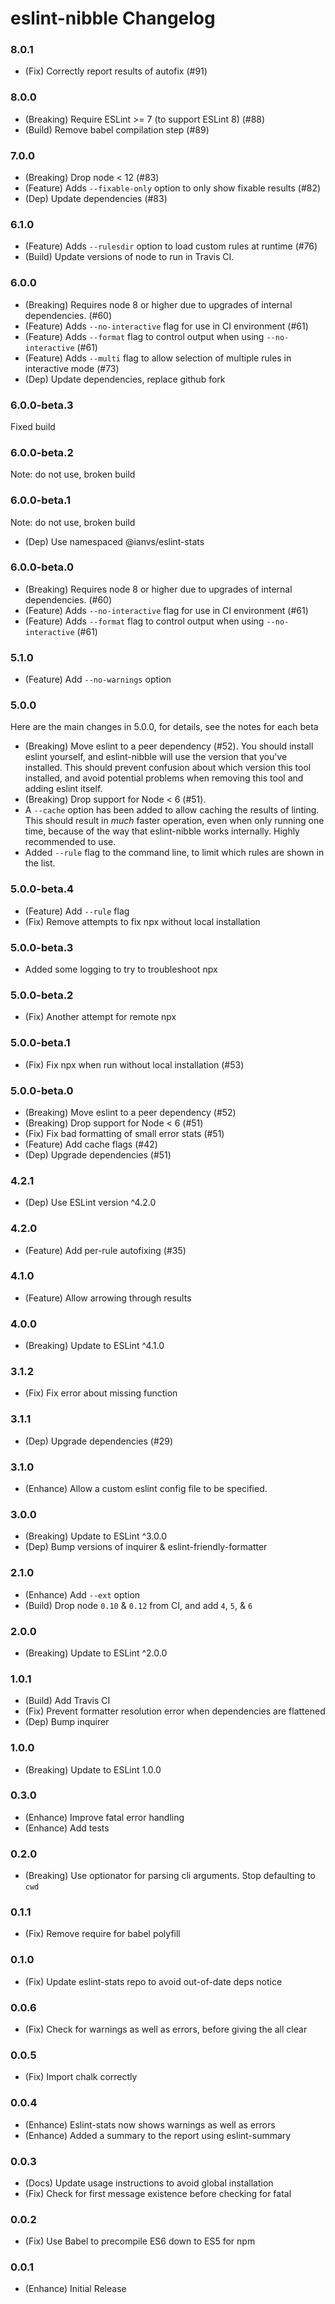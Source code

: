 # eslint-nibble Changelog

### 8.0.1
- (Fix) Correctly report results of autofix (#91)

### 8.0.0
- (Breaking) Require ESLint >= 7 (to support ESLint 8) (#88)
- (Build) Remove babel compilation step (#89)

### 7.0.0
- (Breaking) Drop node < 12 (#83)
- (Feature) Adds `--fixable-only` option to only show fixable results (#82)
- (Dep) Update dependencies (#83)

### 6.1.0
- (Feature) Adds `--rulesdir` option to load custom rules at runtime (#76)
- (Build) Update versions of node to run in Travis CI.

### 6.0.0
- (Breaking) Requires node 8 or higher due to upgrades of internal dependencies. (#60)
- (Feature) Adds `--no-interactive` flag for use in CI environment (#61)
- (Feature) Adds `--format` flag to control output when using `--no-interactive` (#61)
- (Feature) Adds `--multi` flag to allow selection of multiple rules in interactive mode (#73)
- (Dep) Update dependencies, replace github fork

### 6.0.0-beta.3
Fixed build

### 6.0.0-beta.2
Note: do not use, broken build

### 6.0.0-beta.1
Note: do not use, broken build
- (Dep) Use namespaced @ianvs/eslint-stats

### 6.0.0-beta.0
- (Breaking) Requires node 8 or higher due to upgrades of internal dependencies. (#60)
- (Feature) Adds `--no-interactive` flag for use in CI environment (#61)
- (Feature) Adds `--format` flag to control output when using `--no-interactive` (#61)

### 5.1.0
- (Feature) Add `--no-warnings` option

### 5.0.0
Here are the main changes in 5.0.0, for details, see the notes for each beta

- (Breaking) Move eslint to a peer dependency (#52).  You should install eslint
yourself, and eslint-nibble will use the version that you've installed.  This should
prevent confusion about which version this tool installed, and avoid potential problems
when removing this tool and adding eslint itself.
- (Breaking) Drop support for Node < 6 (#51).
- A `--cache` option has been added to allow caching the results of linting.
This should result in _much_ faster operation, even when only running one time,
because of the way that eslint-nibble works internally.  Highly recommended to use.
- Added `--rule` flag to the command line, to limit which rules are shown in the list.

### 5.0.0-beta.4
- (Feature) Add `--rule` flag
- (Fix) Remove attempts to fix npx without local installation

### 5.0.0-beta.3
- Added some logging to try to troubleshoot npx

### 5.0.0-beta.2
- (Fix) Another attempt for remote npx

### 5.0.0-beta.1
- (Fix) Fix npx when run without local installation (#53)

### 5.0.0-beta.0
- (Breaking) Move eslint to a peer dependency (#52)
- (Breaking) Drop support for Node < 6 (#51)
- (Fix) Fix bad formatting of small error stats (#51)
- (Feature) Add cache flags (#42)
- (Dep) Upgrade dependencies (#51)

### 4.2.1
- (Dep) Use ESLint version ^4.2.0

### 4.2.0
- (Feature) Add per-rule autofixing (#35)

### 4.1.0
- (Feature) Allow arrowing through results

### 4.0.0
- (Breaking) Update to ESLint ^4.1.0

### 3.1.2
- (Fix) Fix error about missing function

### 3.1.1
- (Dep) Upgrade dependencies (#29)

### 3.1.0
- (Enhance) Allow a custom eslint config file to be specified.

### 3.0.0
- (Breaking) Update to ESLint ^3.0.0
- (Dep) Bump versions of inquirer & eslint-friendly-formatter

### 2.1.0
- (Enhance)  Add `--ext` option
- (Build) Drop node `0.10` & `0.12` from CI, and add `4`, `5`, & `6`

### 2.0.0
- (Breaking) Update to ESLint ^2.0.0

### 1.0.1
- (Build) Add Travis CI
- (Fix) Prevent formatter resolution error when dependencies are flattened
- (Dep) Bump inquirer

### 1.0.0
- (Breaking) Update to ESLint 1.0.0

### 0.3.0
- (Enhance) Improve fatal error handling
- (Enhance) Add tests

### 0.2.0
- (Breaking) Use optionator for parsing cli arguments.  Stop defaulting to `cwd`

### 0.1.1
- (Fix) Remove require for babel polyfill

### 0.1.0
- (Fix) Update eslint-stats repo to avoid out-of-date deps notice

### 0.0.6
- (Fix) Check for warnings as well as errors, before giving the all clear

### 0.0.5
- (Fix) Import chalk correctly

### 0.0.4
- (Enhance) Eslint-stats now shows warnings as well as errors
- (Enhance) Added a summary to the report using eslint-summary


### 0.0.3
- (Docs) Update usage instructions to avoid global installation
- (Fix)  Check for first message existence before checking for fatal


### 0.0.2
- (Fix) Use Babel to precompile ES6 down to ES5 for npm


### 0.0.1
- (Enhance) Initial Release
